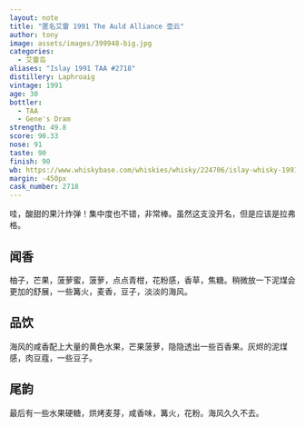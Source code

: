 ```yaml
---
layout: note
title: "匿名艾雷 1991 The Auld Alliance 壶云"
author: tony
image: assets/images/399948-big.jpg
categories:
  - 艾雷岛
aliases: "Islay 1991 TAA #2718"
distillery: Laphroaig
vintage: 1991
age: 30
bottler:
  - TAA
  - Gene's Dram
strength: 49.8
score: 90.33
nose: 91
taste: 90
finish: 90
wb: https://www.whiskybase.com/whiskies/whisky/224706/islay-whisky-1991-taa
margin: -450px
cask_number: 2718
---
```

哇，酸甜的果汁炸弹！集中度也不错，非常棒。虽然这支没开名，但是应该是拉弗格。
## 闻香
柚子，芒果，菠萝蜜，菠萝，点点青柑，花粉感，香草，焦糖。稍微放一下泥煤会更加的舒展，一些篝火，麦香，豆子，淡淡的海风。

## 品饮
海风的咸香配上大量的黄色水果，芒果菠萝，隐隐透出一些百香果。灰烬的泥煤感，肉豆蔻，一些豆子。

## 尾韵
最后有一些水果硬糖，烘烤麦芽，咸香味，篝火，花粉。海风久久不去。

